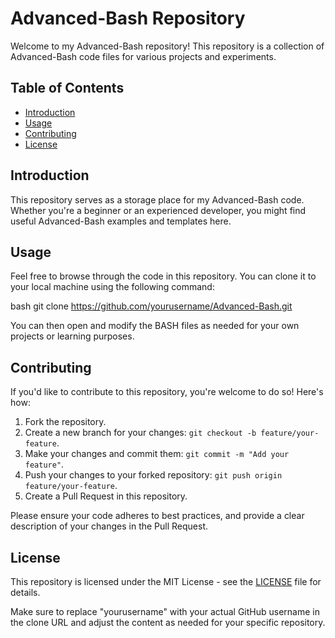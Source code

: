 # Advanced-Bash Repository

Welcome to my Advanced-Bash repository! This repository is a collection of Advanced-Bash code files for various projects and experiments.

## Table of Contents

- [Introduction](#introduction)
- [Usage](#usage)
- [Contributing](#contributing)
- [License](#license)

## Introduction

This repository serves as a storage place for my Advanced-Bash code. Whether you're a beginner or an experienced developer, you might find useful Advanced-Bash examples and templates here.

## Usage

Feel free to browse through the code in this repository. You can clone it to your local machine using the following command:

bash
git clone https://github.com/yourusername/Advanced-Bash.git


You can then open and modify the BASH files as needed for your own projects or learning purposes.

## Contributing

If you'd like to contribute to this repository, you're welcome to do so! Here's how:
1. Fork the repository.
2. Create a new branch for your changes: `git checkout -b feature/your-feature`.
3. Make your changes and commit them: `git commit -m "Add your feature"`.
4. Push your changes to your forked repository: `git push origin feature/your-feature`.
5. Create a Pull Request in this repository.

Please ensure your code adheres to best practices, and provide a clear description of your changes in the Pull Request.

## License

This repository is licensed under the MIT License - see the [LICENSE](LICENSE) file for details.


Make sure to replace "yourusername" with your actual GitHub username in the clone URL and adjust the content as needed for your specific repository.
